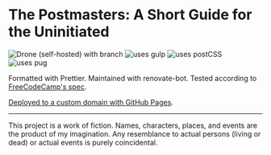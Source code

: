 # The Postmasters: A Short Guide for the Uninitiated

![Drone (self-hosted) with branch](https://img.shields.io/drone/build/k4y4k/tribute-page/main?logo=drone&server=http%3A%2F%2Fk4y4k.theworkpc.com&style=for-the-badge)
![uses gulp](https://img.shields.io/static/v1?label=uses&message=gulp&color=blue&logo=gulp&logoColor=white&style=for-the-badge)
![uses postCSS](https://img.shields.io/static/v1?label=uses&message=postCSS&color=blue&logo=postCSS&logoColor=white&style=for-the-badge)
![uses pug](https://img.shields.io/static/v1?label=uses&message=pug&color=blue&logo=pug&logoColor=white&style=for-the-badge)

Formatted with Prettier.
Maintained with renovate-bot.
Tested according to [FreeCodeCamp's spec](https://www.freecodecamp.org/learn/responsive-web-design/responsive-web-design-projects/build-a-tribute-page).

[Deployed to a custom domain with GitHub Pages](https://tribute-page.kayak.rocks).

---

This project is a work of fiction. Names, characters, places, and events are the product of my imagination. Any resemblance to actual persons (living or dead) or actual events is purely coincidental.
